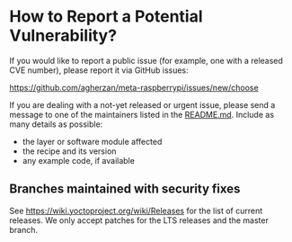 How to Report a Potential Vulnerability?
========================================

If you would like to report a public issue (for example, one with a released
CVE number), please report it via GitHub issues:

  https://github.com/agherzan/meta-raspberrypi/issues/new/choose

If you are dealing with a not-yet released or urgent issue, please send a
message to one of the maintainers listed in the [README.md](https://github.com/agherzan/meta-raspberrypi/blob/master/README.md).  Include as many
details as possible:
  - the layer or software module affected
  - the recipe and its version
  - any example code, if available

Branches maintained with security fixes
---------------------------------------

See https://wiki.yoctoproject.org/wiki/Releases for the list of current
releases.  We only accept patches for the LTS releases and the master branch.
